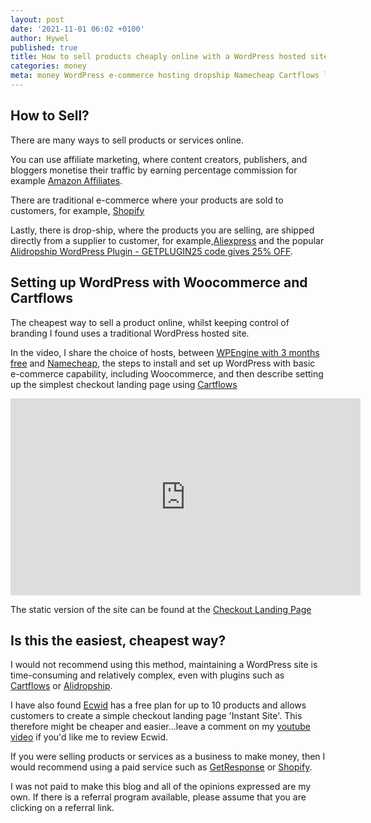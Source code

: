 ```yaml
---
layout: post
date: '2021-11-01 06:02 +0100'
author: Hywel
published: true
title: How to sell products cheaply online with a WordPress hosted site and Cartflows checkout page
categories: money
meta: money WordPress e-commerce hosting dropship Namecheap Cartflows landing sales
---
```


## How to Sell?
There are many ways to sell products or services online.  

You can use affiliate marketing, where content creators, publishers, and bloggers monetise their traffic by earning percentage commission for example [Amazon Affiliates](https://affiliate-program.amazon.com).

There are traditional e-commerce where your products are sold to customers, for example, [Shopify](https://www.shopify.com) 

Lastly, there is drop-ship, where the products you are selling, are shipped directly from a supplier to customer, for example,[Aliexpress](https://www.aliexpress.com) and the popular [Alidropship WordPress Plugin - GETPLUGIN25 code gives 25% OFF](https://alidropship.com/?via=15255).

## Setting up WordPress with Woocommerce and Cartflows

The cheapest way to sell a product online, whilst keeping control of branding I found uses a traditional WordPress hosted site.

In the video, I share the choice of hosts, between [WPEngine with 3 months free](https://shareasale.com/r.cfm?b=1343154&u=2265263&m=41388&urllink=&afftrack=) and  [Namecheap](https://namecheap.pxf.io/x9QKR3), the steps to install and set up WordPress with basic e-commerce capability, including Woocommerce, and then describe setting up the simplest checkout landing page using [Cartflows](https://cartflows.com/?cf=1614)

<iframe width="560" height="315" src="https://www.youtube.com/embed/Bg_V3P_zrIE" title="YouTube video player" frameborder="0" allow="accelerometer; autoplay; clipboard-write; encrypted-media; gyroscope; picture-in-picture" allowfullscreen></iframe>

<!--iframe width="560" height="315" src="https://www.youtube.com/embed/5F4gUVgR_xs" title="YouTube video player" frameborder="0" allow="accelerometer; autoplay; clipboard-write; encrypted-media; gyroscope; picture-in-picture" allowfullscreen></iframe-->

The static version of the site can be found at the [Checkout Landing Page](https://mysterious-lion.netlify.app/) 

## Is this the easiest, cheapest way?

I would not recommend using this method, maintaining a WordPress site is time-consuming and relatively complex, even with plugins such as [Cartflows](https://cartflows.com/?cf=1614) or [Alidropship](https://alidropship.com/?via=15255).

I have also found [Ecwid](https://open.ecwid.com/3B8cs6) has a free plan for up to 10 products and allows customers to create a simple checkout landing page 'Instant Site'.  This therefore might be cheaper and easier...leave a comment on my [youtube video](https://www.youtube.com/embed/5F4gUVgR_xs) if you'd like me to review Ecwid.

If you were selling products or services as a business to make money, then I would recommend using a paid service such as  [GetResponse](https://www.getresponse.com/?a=kEqeQTKMpY) or [Shopify](https://www.shopify.com).

I was not paid to make this blog and all of the opinions expressed are my own. If there is a referral program available, please assume that you are clicking on a referral link.